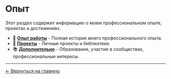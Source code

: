 # Опыт

Этот раздел содержит информацию о моем профессиональном опыте, проектах и достижениях.

- 💼 **[Опыт работы](work/)** - Полная история моего профессионального опыта.
- 🚀 **[Проекты](projects/)** - Личные проекты и библиотеки.
- 📚 **[Дополнительно](other/)** - Образование, участие в сообществах, профессиональные интересы.

---

[← Вернуться на главную](../README.md)
